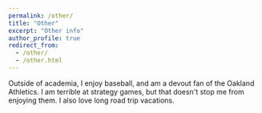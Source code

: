 ```yaml
---
permalink: /other/
title: "Other"
excerpt: "Other info"
author_profile: true
redirect_from: 
  - /other/
  - /other.html
---
```


Outside of academia, I enjoy baseball, and am a devout fan of the Oakland Athletics. I am terrible at strategy games, but that doesn't stop me from enjoying them. I also love long road trip vacations.
